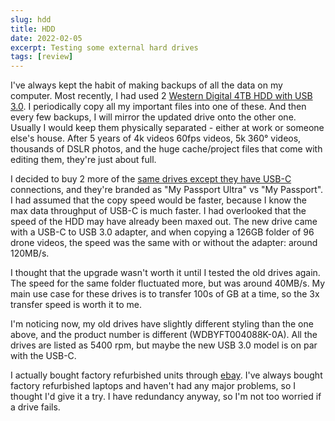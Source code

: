 ```yaml
---
slug: hdd
title: HDD
date: 2022-02-05
excerpt: Testing some external hard drives
tags: [review]
---
```


I've always kept the habit of making backups of all the data on my computer. Most recently, I had used 2 [Western Digital 4TB HDD with USB 3.0](https://amzn.to/3GtMWeE). I periodically copy all my important files into one of these. And then every few backups, I will mirror the updated drive onto the other one. Usually I would keep them physically separated - either at work or someone else's house. After 5 years of 4k videos 60fps videos, 5k 360° videos, thousands of DSLR photos, and the huge cache/project files that come with editing them, they're just about full.

I decided to buy 2 more of the [same drives except they have USB-C](https://amzn.to/3GyMOdE) connections, and they're branded as "My Passport Ultra" vs "My Passport". I had assumed that the copy speed would be faster, because I know the max data throughput of USB-C is much faster. I had overlooked that the speed of the HDD may have already been maxed out. The new drive came with a USB-C to USB 3.0 adapter, and when copying a 126GB folder of 96 drone videos, the speed was the same with or without the adapter: around 120MB/s.

I thought that the upgrade wasn't worth it until I tested the old drives again. The speed for the same folder fluctuated more, but was around 40MB/s. My main use case for these drives is to transfer 100s of GB at a time, so the 3x transfer speed is worth it to me.

I'm noticing now, my old drives have slightly different styling than the one above, and the product number is different (WDBYFT004088K-0A). All the drives are listed as 5400 rpm, but maybe the new USB 3.0 model is on par with the USB-C.

I actually bought factory refurbished units through [ebay](https://www.ebay.com/itm/294540834277?epid=28048591677&hash=item44940075e5:g:NbsAAOSwuVFhjZ1C). I've always bought factory refurbished laptops and haven't had any major problems, so I thought I'd give it a try. I have redundancy anyway, so I'm not too worried if a drive fails.
